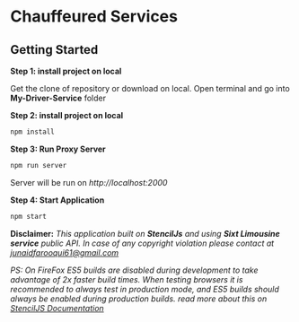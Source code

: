 # Chauffeured Services

## Getting Started

**Step 1: install project on local**

Get the clone of repository or download on local. Open terminal and go into **My-Driver-Service** folder 

**Step 2: install project on local**
```bash
npm install
```
**Step 3: Run Proxy Server**
```bash
npm run server
```
Server will be run on _http://localhost:2000_

**Step 4: Start Application**
```bash
npm start
```
**Disclaimer:**
_This application built on **StencilJs** and using **Sixt Limousine service** public API. In case of any copyright violation please contact at [junaidfarooqui61@gmail.com](mailto:junaidfarooqui61@gmail.com)_ 

_PS: On FireFox ES5 builds are disabled during development to take advantage of 2x faster build times. When testing browsers it is recommended to always test in production mode, and ES5 builds should always be enabled during production builds. read more about this on [StencilJS Documentation](https://stenciljs.com/docs/config/)_

